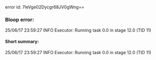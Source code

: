error id: 7IeVge02Dycgr68JV0gWng==
### Bloop error:

25/06/17 23:59:27 INFO Executor: Running task 0.0 in stage 12.0 (TID 11)
#### Short summary: 

25/06/17 23:59:27 INFO Executor: Running task 0.0 in stage 12.0 (TID 11)